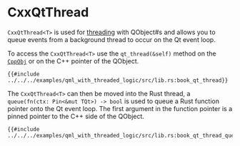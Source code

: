 <!--
SPDX-FileCopyrightText: 2022 Klarälvdalens Datakonsult AB, a KDAB Group company <info@kdab.com>
SPDX-FileContributor: Andrew Hayzen <andrew.hayzen@kdab.com>

SPDX-License-Identifier: MIT OR Apache-2.0
-->

# CxxQtThread

`CxxQtThread<T>` is used for [threading](../concepts/threading.md) with QObject#s and allows you to queue events from a background thread to occur on the Qt event loop.

To access the `CxxQtThread<T>` use the `qt_thread(&self)` method on the [`CppObj`](./cpp_object.md) or on the C++ pointer of the QObject.

```rust,ignore,noplayground
{{#include ../../../examples/qml_with_threaded_logic/src/lib.rs:book_qt_thread}}
```

The `CxxQtThread<T>` can then be moved into the Rust thread, a `queue(fn(ctx: Pin<&mut TQt>) -> bool` is used to queue a Rust function pointer onto the Qt event loop. The first argument in the function pointer is a pinned pointer to the C++ side of the QObject.

```rust,ignore,noplayground
{{#include ../../../examples/qml_with_threaded_logic/src/lib.rs:book_qt_thread_queue}}
```
